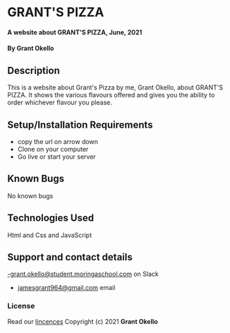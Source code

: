 # GRANT'S PIZZA
#### A website about GRANT'S PIZZA, June, 2021
#### By **Grant Okello**
## Description
This is a website about Grant's Pizza by me, Grant Okello, about GRANT'S PIZZA. It shows the various flavours offered and gives you the ability to order whichever flavour you please.
## Setup/Installation Requirements
- copy the url on arrow down
- Clone on your computer
- Go live or start your server
## Known Bugs
No known bugs
## Technologies Used
Html and Css and JavaScript
## Support and contact details
-grant.okello@student.moringaschool.com on Slack
- jamesgrant964@gmail.com email
### License
Read our [lincences](./Lincense)
Copyright (c) 2021 **Grant Okello**
